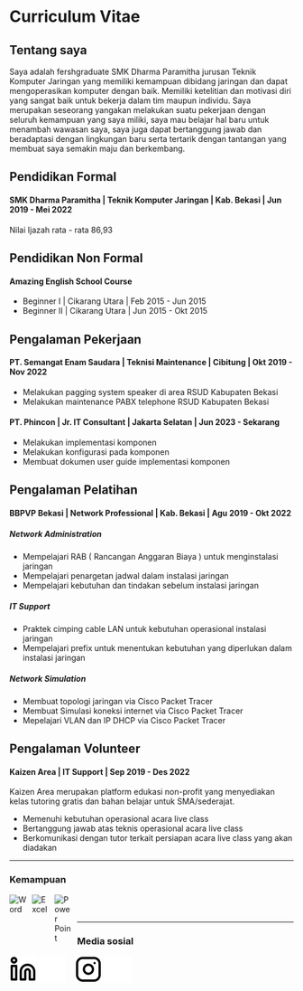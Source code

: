 # Curriculum Vitae
## Tentang saya
Saya adalah fershgraduate SMK Dharma Paramitha jurusan Teknik Komputer Jaringan yang
memiliki kemampuan dibidang jaringan dan dapat mengoperasikan komputer dengan baik. Memiliki
ketelitian dan motivasi diri yang sangat baik untuk bekerja dalam tim maupun individu. Saya merupakan
seseorang yangakan melakukan suatu pekerjaan dengan seluruh kemampuan yang saya miliki, saya mau
belajar hal baru untuk menambah wawasan saya, saya juga dapat bertanggung jawab dan beradaptasi
dengan lingkungan baru serta tertarik dengan tantangan yang membuat saya semakin maju dan
berkembang.

## Pendidikan Formal

#### SMK Dharma Paramitha | Teknik Komputer Jaringan | Kab. Bekasi | Jun 2019 - Mei 2022
Nilai Ijazah rata - rata 86,93

## Pendidikan Non Formal

####    Amazing English School Course
   - Beginner I  | Cikarang Utara | Feb 2015 - Jun 2015
   - Beginner II | Cikarang Utara | Jun 2015 - Okt 2015

## Pengalaman Pekerjaan
#### PT. Semangat Enam Saudara | Teknisi Maintenance | Cibitung | Okt 2019 - Nov 2022
   - Melakukan pagging system speaker di area RSUD Kabupaten Bekasi
   - Melakukan maintenance PABX telephone RSUD Kabupaten Bekasi
#### PT. Phincon | Jr. IT Consultant | Jakarta Selatan | Jun 2023 - Sekarang
   - Melakukan implementasi komponen
   - Melakukan konfigurasi pada komponen
   - Membuat dokumen user guide implementasi komponen
## Pengalaman Pelatihan
####    BBPVP Bekasi | Network Professional | Kab. Bekasi | Agu 2019 - Okt 2022
#####   Network Administration
   - Mempelajari RAB ( Rancangan Anggaran Biaya ) untuk menginstalasi jaringan
   - Mempelajari penargetan jadwal dalam instalasi jaringan
   - Mempelajari kebutuhan dan tindakan sebelum instalasi jaringan
#####   IT Support
   - Praktek cimping cable LAN untuk kebutuhan operasional instalasi jaringan
   - Mempelajari prefix untuk menentukan kebutuhan yang diperlukan dalam instalasi jaringan
#####   Network Simulation
   - Membuat topologi jaringan via Cisco Packet Tracer
   - Membuat Simulasi koneksi internet via Cisco Packet Tracer
   - Mepelajari VLAN dan IP DHCP via Cisco Packet Tracer

## Pengalaman Volunteer
####    Kaizen Area | IT Support | Sep 2019 - Des 2022
Kaizen Area merupakan platform edukasi non-profit yang menyediakan kelas tutoring gratis dan bahan belajar untuk SMA/sederajat.
   - Memenuhi kebutuhan operasional acara live class
   - Bertanggung jawab atas teknis operasional acara live class
   - Berkomunikasi dengan tutor terkait persiapan acara live class yang akan diadakan
---

### Kemampuan

[<img align="left" alt="Word" width="30px" src="https://play-lh.googleusercontent.com/9kABykeGovHPy-dN19lRxxnCp8IZK3Pkl8qLFNxrEe-hhKVZeiyhTBEIRUt6t-vhxQ=w240-h480-rw" style="padding-right:10px;" />][webdev]
[<img align="left" alt="Excel" width="30px" src="https://is2-ssl.mzstatic.com/image/thumb/Purple126/v4/a8/fd/5a/a8fd5a84-c6f1-355f-3b9f-6e86598efaa3/XCEL.png/1200x630bb.png" style="padding-right:10px;" />][webdev]
[<img align="left" alt="Power Point" width="30px" src="https://play-lh.googleusercontent.com/6pTX4OILXTxazqad66oiVfG4x2KpYn4kIPgdzOe173tT0oHr2ThwpBhMyzzzxWq_r6M=w240-h480-rw" style="padding-right:10px;" />][webdev]
<br />
<br />

---
### Media sosial

[![website](./img/linkedin-light.svg)](https://https://www.linkedin.com/in/bintangsepta09/#gh-light-mode-only)
[![website](./img/linkedin-dark.svg)](https://https://www.linkedin.com/in/bintangsepta09/#gh-dark-mode-only)
&nbsp;&nbsp;
[![website](./img/instagram-light.svg)](https://https://www.instagram.com/b_intang.s.s/?hl=id#gh-light-mode-only)
[![website](./img/instagram-dark.svg)](https://https://www.instagram.com/b_intang.s.s/?hl=id#gh-dark-mode-only)



[webdev]: https://github.com/bintangsepta
